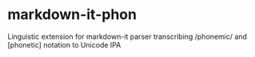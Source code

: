# markdown-it-phon
Linguistic extension for markdown-it parser transcribing /phonemic/ and [phonetic] notation to Unicode IPA
